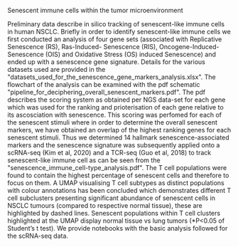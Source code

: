 
Senescent immune cells within the tumor microenvironment

 Preliminary data describe in silico tracking of senescent-like immune cells in human NSCLC. Briefly in order to identify senescent-like immune cells we first conducted an analysis of four gene sets (associated with Replicative Senescence (RS), Ras-Induced- Senescence (RIS), Oncogene-Induced-Senescence (OIS) and Oxidative Stress (OS) induced Senescence) and  ended up with a senescence gene signature. Details for the various datasets used are provided in the "datasets_used_for_the_senescence_gene_markers_analysis.xlsx". The flowchart of the analysis can be examined with the pdf schematic "pipeline_for_deciphering_overall_senescent_markers.pdf". The pdf describes the scoring system as obtained per NGS data-set for each gene which was used for the ranking and prioterisation of each gene relative to its ascosciation with senescence. This scoring was perfomed for each of the senescent stimuli where in order to determine the overall senescent markers, we have obtained an overlap of the highest ranking genes for each senescent stimuli.  Thus we determined 14 hallmark senescence-associated markers and the senescence signature was subsequently applied onto a scRNA-seq (Kim et al, 2020) and a TCR-seq (Guo et al, 2018) to track senescent-like immune cell as can be seen from the "senescence_immune_cell-type_analysis.pdf". The T cell populations were found to contain the highest percentage of senescent cells and therefore to focus on them. A UMAP visualising T cell subtypes as distinct populations with colour annotations has been concluded which demonstrates different T cell subclusters presenting significant abundance of senescent cells in NSCLC tumours (compared to respective normal tissue), these are highlighted by dashed lines. Senescent populations within T cell clusters highlighted at the UMAP display normal tissue vs lung tumors (*P<0.05 of Student’s t test). We provide notebooks with the basic analysis followed for the scRNA-seq data.
 
   
